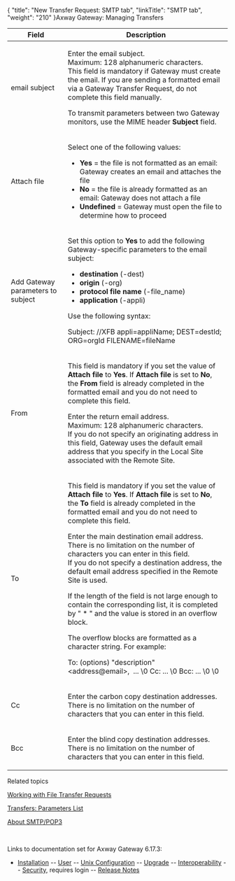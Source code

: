 {
    "title": "New Transfer Request: SMTP tab",
    "linkTitle": "SMTP tab",
    "weight": "210"
}<span class="mc-variable axway_variables.Component_Long_Name variable">Axway Gateway</span>: Managing Transfers

<table>
         
         
         
   
   <thead>
      <tr>
<th class="HeadE-Column1-Header1">Field         </th>
<th class="HeadD-Column1-Header1">Description         </th>
      </tr>
   </thead>
   <tbody>
      <tr>
         <td><p>email subject</p>         </td>
         <td><p>Enter the email subject.<br />
Maximum: 128 alphanumeric characters.<br />
This field is mandatory if Gateway must create the email. If you are sending a formatted email via a Gateway Transfer Request, do not complete this field manually.</p>
<p>To transmit parameters between two Gateway monitors, use the MIME header <span style="font-weight: bold;">Subject</span> field.</p>         </td>
      </tr>
      <tr>
         <td><p>Attach file</p>         </td>
         <td><p>Select one of the following values:</p>
<ul>
<li><span style="font-weight: bold;">Yes</span> = the file is not formatted as an email: Gateway creates an email and attaches the file</li>
<li><span style="font-weight: bold;">No</span> = the file is already formatted as an email: Gateway does not attach a file</li>
<li><span style="font-weight: bold;">Undefined</span> = Gateway must open the file to determine how to proceed</li>
</ul>         </td>
      </tr>
      <tr>
         <td><p>Add Gateway parameters to subject</p>         </td>
         <td><p>Set this option to <span style="font-weight: bold;">Yes</span> to add the following Gateway-specific parameters to the email subject:</p>
<ul>
<li><span style="font-weight: bold;">destination</span> (<span class="code">-dest</span>)</li>
<li><span style="font-weight: bold;">origin</span> (<span class="code">-org</span>)</li>
<li><span style="font-weight: bold;">protocol file name</span> (<span class="code">-file_name</span>)</li>
<li><span style="font-weight: bold;">application</span> (<span class="code">-appli</span>)</li>
</ul>
<p>Use the following syntax:</p>
<p>Subject: //XFB appli=appliName; DEST=destId; ORG=orgId FILENAME=fileName</p>         </td>
      </tr>
      <tr>
         <td><p>From</p>         </td>
         <td><p>This field is mandatory if you set the value of <span style="font-weight: bold;">Attach file</span> to <span style="font-weight: bold;">Yes</span>. If <span style="font-weight: bold;">Attach file</span> is set to <span style="font-weight: bold;">No</span>, the <span style="font-weight: bold;">From</span> field is already completed in the formatted email and you do not need to complete this field.</p>
<p>Enter the return email address.<br />
Maximum: 128 alphanumeric characters.<br />
If you do not specify an originating address in this field, Gateway uses the default email address that you specify in the Local Site associated with the Remote Site.</p>         </td>
      </tr>
      <tr>
         <td><p>To</p>         </td>
         <td><p>This field is mandatory if you set the value of <span style="font-weight: bold;">Attach file</span> to <span style="font-weight: bold;">Yes</span>. If <span style="font-weight: bold;">Attach file</span> is set to <span style="font-weight: bold;">No</span>, the <span style="font-weight: bold;">To</span> field is already completed in the formatted email and you do not need to complete this field.</p>
<p>Enter the main destination email address.<br />
There is no limitation on the number of characters you can enter in this field.<br />
If you do not specify a destination address, the default email address specified in the Remote Site is used.</p>
<p>If the length of the field is not large enough to contain the corresponding list, it is completed by " * " and the value is stored in an overflow block.</p>
<p>The overflow blocks are formatted as a character string. For example:</p>
<p>To: (options) "description" &lt;address@email&gt;,  ... \0 Cc: ... \0 Bcc: ... \0 \0</p>         </td>
      </tr>
      <tr>
         <td><p>Cc</p>         </td>
         <td><p>Enter the carbon copy destination addresses.<br />
There is no limitation on the number of characters that you can enter in this field.</p>         </td>
      </tr>
      <tr>
         <td><p>Bcc</p>         </td>
         <td><p>Enter the blind copy destination addresses.<br />
There is no limitation on the number of characters that you can enter in this field.</p>         </td>
      </tr>
   </tbody>
</table>

Related topics

[Working with File Transfer Requests](../)

[Transfers: Parameters List](../../working_with_transfers_cli/transfer_req_parameter_list)

[About SMTP/POP3](../../../../protocols_about/smtp_pop3_about)

 

Links to documentation set for Axway Gateway <span class="mc-variable axway_variables.Release_Number variable">6.17.3</span>:

-   [Installation](/bundle/Gateway_6173_InstallationGuide_allOS_en_HTML5/page/Content/start_page.htm) -- [User](/bundle/Gateway_6173_UsersGuide_allOS_en_HTML5/page/Content/start_page.htm) -- [Unix Configuration](/bundle/Gateway_6173_ConfigurationGuide_UNIX_en_HTML5/page/Content/start_page.htm) -- [Upgrade](/bundle/Gateway_6173_UpgradeGuide_allOS_en_HTML5/page/Content/start_page.htm) -- [Interoperability](/bundle/Gateway_6173_InteroperabilityGuide_allOS_en_HTML5/page/Content/start_page.htm) -- [Security](/bundle/Gateway_6173_SecurityGuide_allOS_en_HTML5/page/Content/start_page.htm), requires login -- [Release Notes](/bundle/Gateway_6173_ReleaseNotes_allOS_en_HTML5/page/Content/Gateway_ReleaseNotes_allOS_en.htm)
